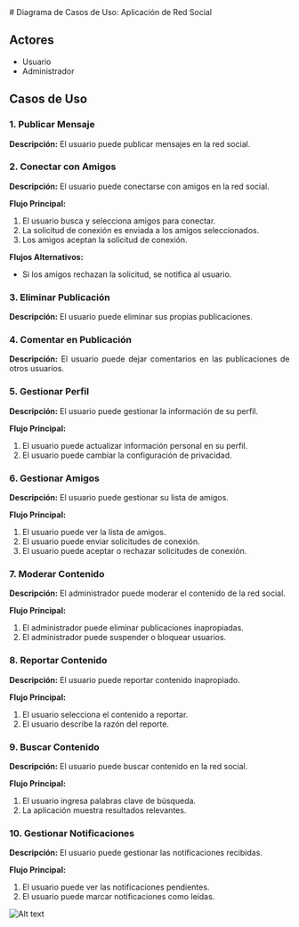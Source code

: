 <div align="justify";>
# Diagrama de Casos de Uso: Aplicación de Red Social

## Actores
- Usuario
- Administrador

## Casos de Uso

### 1. Publicar Mensaje
**Descripción:** El usuario puede publicar mensajes en la red social.

### 2. Conectar con Amigos
**Descripción:** El usuario puede conectarse con amigos en la red social.

**Flujo Principal:**
1. El usuario busca y selecciona amigos para conectar.
2. La solicitud de conexión es enviada a los amigos seleccionados.
3. Los amigos aceptan la solicitud de conexión.

**Flujos Alternativos:**
- Si los amigos rechazan la solicitud, se notifica al usuario.

### 3. Eliminar Publicación
**Descripción:** El usuario puede eliminar sus propias publicaciones.

### 4. Comentar en Publicación
**Descripción:** El usuario puede dejar comentarios en las publicaciones de otros usuarios.

### 5. Gestionar Perfil
**Descripción:** El usuario puede gestionar la información de su perfil.

**Flujo Principal:**
1. El usuario puede actualizar información personal en su perfil.
2. El usuario puede cambiar la configuración de privacidad.

### 6. Gestionar Amigos
**Descripción:** El usuario puede gestionar su lista de amigos.

**Flujo Principal:**
1. El usuario puede ver la lista de amigos.
2. El usuario puede enviar solicitudes de conexión.
3. El usuario puede aceptar o rechazar solicitudes de conexión.

### 7. Moderar Contenido
**Descripción:** El administrador puede moderar el contenido de la red social.

**Flujo Principal:**
1. El administrador puede eliminar publicaciones inapropiadas.
2. El administrador puede suspender o bloquear usuarios.

### 8. Reportar Contenido
**Descripción:** El usuario puede reportar contenido inapropiado.

**Flujo Principal:**
1. El usuario selecciona el contenido a reportar.
2. El usuario describe la razón del reporte.

### 9. Buscar Contenido
**Descripción:** El usuario puede buscar contenido en la red social.

**Flujo Principal:**
1. El usuario ingresa palabras clave de búsqueda.
2. La aplicación muestra resultados relevantes.

### 10. Gestionar Notificaciones
**Descripción:** El usuario puede gestionar las notificaciones recibidas.

**Flujo Principal:**
1. El usuario puede ver las notificaciones pendientes.
2. El usuario puede marcar notificaciones como leídas.

![Alt text](image.png)
</div>